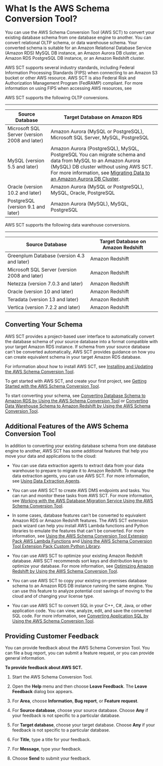 # What Is the AWS Schema Conversion Tool?<a name="Welcome"></a>

You can use the AWS Schema Conversion Tool \(AWS SCT\) to convert your existing database schema from one database engine to another\. You can convert relational OLTP schema, or data warehouse schema\. Your converted schema is suitable for an Amazon Relational Database Service \(Amazon RDS\) MySQL DB instance, an Amazon Aurora DB cluster, an Amazon RDS PostgreSQL DB instance, or an Amazon Redshift cluster\. 

AWS SCT supports several industry standards, including Federal Information Processing Standards \(FIPS\) when connecting to an Amazon S3 bucket or other AWS resource\. AWS SCT is also Federal Risk and Authorization Management Program \(FedRAMP\) compliant\. For more information on using FIPS when accessing AWS resources, see 

AWS SCT supports the following OLTP conversions\. 


****  

| Source Database | Target Database on Amazon RDS | 
| --- | --- | 
|  Microsoft SQL Server \(version 2008 and later\)  | Amazon Aurora \(MySQL or PostgreSQL\), Microsoft SQL Server, MySQL, PostgreSQL | 
|  MySQL \(version 5\.5 and later\)  |  Amazon Aurora \(PostgreSQL\), MySQL, PostgreSQL  You can migrate schema and data from MySQL to an Amazon Aurora \(MySQL\) DB cluster without using AWS SCT\. For more information, see [ Migrating Data to an Amazon Aurora DB Cluster](http://docs.aws.amazon.com/AmazonRDS/latest/UserGuide/Aurora.Migrate.html)\.   | 
|  Oracle \(version 10\.2 and later\)  | Amazon Aurora \(MySQL or PostgreSQL\), MySQL, Oracle, PostgreSQL | 
|  PostgreSQL \(version 9\.1 and later\)  |  Amazon Aurora \(MySQL\), MySQL, PostgreSQL  | 

AWS SCT supports the following data warehouse conversions\. 


****  

| Source Database | Target Database on Amazon Redshift | 
| --- | --- | 
|  Greenplum Database \(version 4\.3 and later\)  | Amazon Redshift | 
|  Microsoft SQL Server \(version 2008 and later\)  | Amazon Redshift | 
|  Netezza \(version 7\.0\.3 and later\)  | Amazon Redshift | 
|  Oracle \(version 10 and later\)  | Amazon Redshift | 
|  Teradata \(version 13 and later\)  | Amazon Redshift | 
|  Vertica \(version 7\.2\.2 and later\)  | Amazon Redshift | 

## Converting Your Schema<a name="CHAP_SchemaConversionTool.Overview.Converting"></a>

AWS SCT provides a project\-based user interface to automatically convert the database schema of your source database into a format compatible with your target Amazon RDS instance\. If schema from your source database can't be converted automatically, AWS SCT provides guidance on how you can create equivalent schema in your target Amazon RDS database\. 

For information about how to install AWS SCT, see [Installing and Updating the AWS Schema Conversion Tool](CHAP_SchemaConversionTool.Installing.md)\. 

To get started with AWS SCT, and create your first project, see [Getting Started with the AWS Schema Conversion Tool](CHAP_SchemaConversionTool.GettingStarted.md)\. 

To start converting your schema, see [Converting Database Schema to Amazon RDS by Using the AWS Schema Conversion Tool](CHAP_SchemaConversionTool.Converting.md) or [Converting Data Warehouse Schema to Amazon Redshift by Using the AWS Schema Conversion Tool](CHAP_SchemaConversionTool.Converting.DW.md)\. 

## Additional Features of the AWS Schema Conversion Tool<a name="CHAP_SchemaConversionTool.Overview.AdditionalFeatures"></a>

In addition to converting your existing database schema from one database engine to another, AWS SCT has some additional features that help you move your data and applications to the cloud: 

+ You can use data extraction agents to extract data from your data warehouse to prepare to migrate it to Amazon Redshift\. To manage the data extraction agents, you can use AWS SCT\. For more information, see [Using Data Extraction Agents](Agents.DW.md)\. 

+ You can use AWS SCT to create AWS DMS endpoints and tasks\. You can run and monitor these tasks from AWS SCT\. For more information, see [Working with the AWS Database Migration Service Using the AWS Schema Conversion Tool](CHAP_SchemaConversionTool.DMSIntegration.md)\. 

+ In some cases, database features can't be converted to equivalent Amazon RDS or Amazon Redshift features\. The AWS SCT extension pack wizard can help you install AWS Lambda functions and Python libraries to emulate the features that can't be converted\. For more information, see [Using the AWS Schema Conversion Tool Extension Pack AWS Lambda Functions](CHAP_SchemaConversionTool.ExtensionPack.OLTP.md) and [Using the AWS Schema Conversion Tool Extension Pack Custom Python Library](CHAP_SchemaConversionTool.ExtensionPack.DW.md)\. 

+ You can use AWS SCT to optimize your existing Amazon Redshift database\. AWS SCT recommends sort keys and distribution keys to optimize your database\. For more information, see [Optimizing Amazon Redshift by Using the AWS Schema Conversion Tool](CHAP_SchemaConversionTool.RedshiftOpt.md)\. 

+ You can use AWS SCT to copy your existing on\-premises database schema to an Amazon RDS DB instance running the same engine\. You can use this feature to analyze potential cost savings of moving to the cloud and of changing your license type\. 

+ You can use AWS SCT to convert SQL in your C\+\+, C\#, Java, or other application code\. You can view, analyze, edit, and save the converted SQL code\. For more information, see [Converting Application SQL by Using the AWS Schema Conversion Tool](CHAP_SchemaConversionTool.Converting.App.md)\. 

## Providing Customer Feedback<a name="CHAP_SchemaConversionTool.Overview.Feedback"></a>

You can provide feedback about the AWS Schema Conversion Tool\. You can file a bug report, you can submit a feature request, or you can provide general information\. 

**To provide feedback about AWS SCT\.**

1. Start the AWS Schema Conversion Tool\.

1. Open the **Help** menu and then choose **Leave Feedback**\. The **Leave Feedback** dialog box appears\. 

1. For **Area**, choose **Information**, **Bug report**, or **Feature request**\. 

1. For **Source database**, choose your source database\. Choose **Any** if your feedback is not specific to a particular database\. 

1. For **Target database**, choose your target database\. Choose **Any** if your feedback is not specific to a particular database\. 

1. For **Title**, type a title for your feedback\. 

1. For **Message**, type your feedback\. 

1. Choose **Send** to submit your feedback\. 